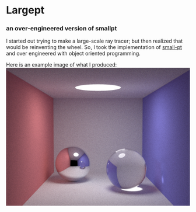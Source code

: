 # Largept
### an over-engineered version of smallpt

I started out trying to make a large-scale ray tracer; but then realized that would be reinventing the wheel.
So, I took the implementation of [small-pt](http://www.kevinbeason.com/smallpt/) and over engineered with object oriented programming.

Here is an example image of what I produced:
<img src="image.png">
